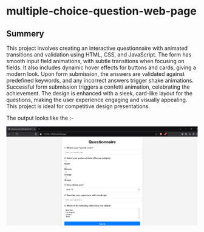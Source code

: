 <h1>
  multiple-choice-question-web-page
</h1>
<h2>
  Summery
</h2>
<p>
  This project involves creating an interactive questionnaire with animated transitions and validation using HTML, CSS, and JavaScript. The form has smooth input field animations, with subtle transitions when focusing on fields. It also includes dynamic hover effects for buttons and cards, giving a modern look. Upon form submission, the answers are validated against predefined keywords, and any incorrect answers trigger shake animations. Successful form submission triggers a confetti animation, celebrating the achievement. The design is enhanced with a sleek, card-like layout for the questions, making the user experience engaging and visually appealing. This project is ideal for competitive design presentations.
</p>
<p>
  The output looks like the :-
</p>
<img src = "output.png">
